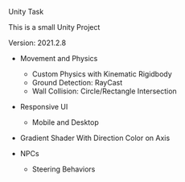 Unity Task

This is a small Unity Project

Version: 2021.2.8

- Movement and Physics
  - Custom Physics with Kinematic Rigidbody
  - Ground Detection: RayCast
  - Wall Collision: Circle/Rectangle Intersection

- Responsive UI
  - Mobile and Desktop

- Gradient Shader With Direction Color on Axis

- NPCs
  - Steering Behaviors

